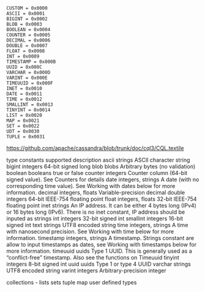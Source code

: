     CUSTOM = 0x0000
    ASCII = 0x0001
    BIGINT = 0x0002
    BLOB = 0x0003
    BOOLEAN = 0x0004
    COUNTER = 0x0005
    DECIMAL = 0x0006
    DOUBLE = 0x0007
    FLOAT = 0x0008
    INT = 0x0009
    TIMESTAMP = 0x000B
    UUID = 0x000C
    VARCHAR = 0x000D
    VARINT = 0x000E
    TIMEUUID = 0x000F
    INET = 0x0010
    DATE = 0x0011
    TIME = 0x0012
    SMALLINT = 0x0013
    TINYINT = 0x0014
    LIST = 0x0020
    MAP = 0x0021
    SET = 0x0022
    UDT = 0x0030
    TUPLE = 0x0031


https://github.com/apache/cassandra/blob/trunk/doc/cql3/CQL.textile

type 	constants supported 	description
ascii 	strings              	ASCII character string
bigint 	integers 	        64-bit signed long
blob 	blobs 	                Arbitrary bytes (no validation)
boolean 	booleans 	true or false
counter 	integers 	Counter column (64-bit signed value). See Counters for details
date 	integers, strings 	A date (with no corresponding time value). See Working with dates below for more information.
decimal 	integers, floats 	Variable-precision decimal
double 	integers        	64-bit IEEE-754 floating point
float 	integers, floats 	32-bit IEEE-754 floating point
inet 	strings           	An IP address. It can be either 4 bytes long (IPv4) or 16 bytes long (IPv6). There is no inet constant, IP address should be inputed as strings
int 	integers 	        32-bit signed int
smallint 	integers 	16-bit signed int
text 	strings 	        UTF8 encoded string
time 	integers, strings 	A time with nanosecond precision. See Working with time below for more information.
timestamp 	integers, strings 	A timestamp. Strings constant are allow to input timestamps as dates, see Working with timestamps below for more information.
timeuuid 	uuids 	        Type 1 UUID. This is generally used as a “conflict-free” timestamp. Also see the functions on Timeuuid
tinyint 	integers 	8-bit signed int
uuid 	uuids           	Type 1 or type 4 UUID
varchar 	strings 	UTF8 encoded string
varint 	integers 	        Arbitrary-precision integer

collections - lists  sets tuple map
user defined types